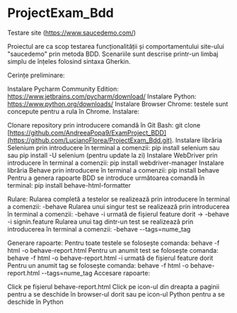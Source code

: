 # ProjectExam_Bdd
Testare site (https://www.saucedemo.com/)

Proiectul are ca scop testarea funcționalității și comportamentului site-ului "saucedemo" prin metoda BDD. Scenariile sunt descrise printr-un limbaj simplu de înțeles folosind sintaxa Gherkin.

Cerințe preliminare:

Instalare Pycharm Community Edition: https://www.jetbrains.com/pycharm/download/
Instalare Python: https://www.python.org/downloads/
Instalare Browser Chrome: testele sunt concepute pentru a rula în Chrome.
Instalare:

Clonare repository prin introducere comandă în Git Bash: git clone [https://github.com/AndreeaPopa9/ExamProject_BDD](https://github.com/LucianoFlorea/ProjectExam_Bdd.git).
Instalare librăria Selenium prin introducere în terminal a comenzii: pip install selenium sau sau pip install -U selenium (pentru update la zi)
Instalare WebDriver prin introducere în terminal a comenzii: pip install webdriver-manager
Instalare librăria Behave prin introducere în terminal a comenzii: pip install behave
Pentru a genera rapoarte BDD se introduce următoarea comandă în terminal: pip install behave-html-formatter

Rulare:
Rularea completă a testelor se realizează prin introducere în terminal a comenzii: -behave
Rularea unui singur test se realizează prin introducerea în terminal a comenzii: -behave -i urmată de fișierul feature dorit -> -behave -i signin.feature
Rularea unui tag dintr-un test se realizează prin introducerea în terminal a comenzii: -behave --tags=nume_tag

Generare rapoarte:
Pentru toate testele se folosește comanda: behave -f html -o behave-report.html
Pentru un anumit test se folosește comanda: behave -f html -o behave-report.html -i urmată de fișierul feature dorit
Pentru un anumit tag se folosește comanda: behave -f html -o behave-report.html --tags=nume_tag
Accesare rapoarte:

Click pe fișierul behave-report.html
Click pe icon-ul din dreapta a paginii pentru a se deschide în browser-ul dorit sau pe icon-ul Python pentru a se deschide în Python
